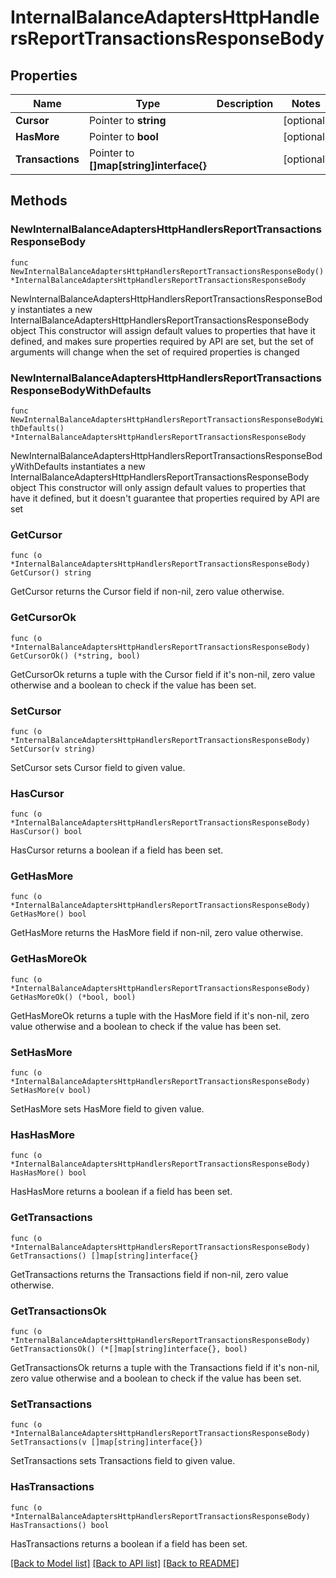 # InternalBalanceAdaptersHttpHandlersReportTransactionsResponseBody

## Properties

Name | Type | Description | Notes
------------ | ------------- | ------------- | -------------
**Cursor** | Pointer to **string** |  | [optional] 
**HasMore** | Pointer to **bool** |  | [optional] 
**Transactions** | Pointer to **[]map[string]interface{}** |  | [optional] 

## Methods

### NewInternalBalanceAdaptersHttpHandlersReportTransactionsResponseBody

`func NewInternalBalanceAdaptersHttpHandlersReportTransactionsResponseBody() *InternalBalanceAdaptersHttpHandlersReportTransactionsResponseBody`

NewInternalBalanceAdaptersHttpHandlersReportTransactionsResponseBody instantiates a new InternalBalanceAdaptersHttpHandlersReportTransactionsResponseBody object
This constructor will assign default values to properties that have it defined,
and makes sure properties required by API are set, but the set of arguments
will change when the set of required properties is changed

### NewInternalBalanceAdaptersHttpHandlersReportTransactionsResponseBodyWithDefaults

`func NewInternalBalanceAdaptersHttpHandlersReportTransactionsResponseBodyWithDefaults() *InternalBalanceAdaptersHttpHandlersReportTransactionsResponseBody`

NewInternalBalanceAdaptersHttpHandlersReportTransactionsResponseBodyWithDefaults instantiates a new InternalBalanceAdaptersHttpHandlersReportTransactionsResponseBody object
This constructor will only assign default values to properties that have it defined,
but it doesn't guarantee that properties required by API are set

### GetCursor

`func (o *InternalBalanceAdaptersHttpHandlersReportTransactionsResponseBody) GetCursor() string`

GetCursor returns the Cursor field if non-nil, zero value otherwise.

### GetCursorOk

`func (o *InternalBalanceAdaptersHttpHandlersReportTransactionsResponseBody) GetCursorOk() (*string, bool)`

GetCursorOk returns a tuple with the Cursor field if it's non-nil, zero value otherwise
and a boolean to check if the value has been set.

### SetCursor

`func (o *InternalBalanceAdaptersHttpHandlersReportTransactionsResponseBody) SetCursor(v string)`

SetCursor sets Cursor field to given value.

### HasCursor

`func (o *InternalBalanceAdaptersHttpHandlersReportTransactionsResponseBody) HasCursor() bool`

HasCursor returns a boolean if a field has been set.

### GetHasMore

`func (o *InternalBalanceAdaptersHttpHandlersReportTransactionsResponseBody) GetHasMore() bool`

GetHasMore returns the HasMore field if non-nil, zero value otherwise.

### GetHasMoreOk

`func (o *InternalBalanceAdaptersHttpHandlersReportTransactionsResponseBody) GetHasMoreOk() (*bool, bool)`

GetHasMoreOk returns a tuple with the HasMore field if it's non-nil, zero value otherwise
and a boolean to check if the value has been set.

### SetHasMore

`func (o *InternalBalanceAdaptersHttpHandlersReportTransactionsResponseBody) SetHasMore(v bool)`

SetHasMore sets HasMore field to given value.

### HasHasMore

`func (o *InternalBalanceAdaptersHttpHandlersReportTransactionsResponseBody) HasHasMore() bool`

HasHasMore returns a boolean if a field has been set.

### GetTransactions

`func (o *InternalBalanceAdaptersHttpHandlersReportTransactionsResponseBody) GetTransactions() []map[string]interface{}`

GetTransactions returns the Transactions field if non-nil, zero value otherwise.

### GetTransactionsOk

`func (o *InternalBalanceAdaptersHttpHandlersReportTransactionsResponseBody) GetTransactionsOk() (*[]map[string]interface{}, bool)`

GetTransactionsOk returns a tuple with the Transactions field if it's non-nil, zero value otherwise
and a boolean to check if the value has been set.

### SetTransactions

`func (o *InternalBalanceAdaptersHttpHandlersReportTransactionsResponseBody) SetTransactions(v []map[string]interface{})`

SetTransactions sets Transactions field to given value.

### HasTransactions

`func (o *InternalBalanceAdaptersHttpHandlersReportTransactionsResponseBody) HasTransactions() bool`

HasTransactions returns a boolean if a field has been set.


[[Back to Model list]](../README.md#documentation-for-models) [[Back to API list]](../README.md#documentation-for-api-endpoints) [[Back to README]](../README.md)


